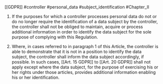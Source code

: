 [[GDPR]] #controller  #personal_data #subject_identification #Chapter_II

1. If the purposes for which a controller processes personal data do not or do no longer require the identification of a data subject by the controller, the controller shall not be obliged to maintain, acquire or process additional information in order to identify the data subject for the sole purpose of complying with this Regulation.

2. Where, in cases referred to in paragraph 1 of this Article, the controller is able to demonstrate that it is not in a position to identify the data subject, the controller shall inform the data subject accordingly, if possible. In such cases, [[Art. 15 GDPR]] to [[Art. 20 GDPR]] shall not apply except where the data subject, for the purpose of exercising his or her rights under those articles, provides additional information enabling his or her identification.



